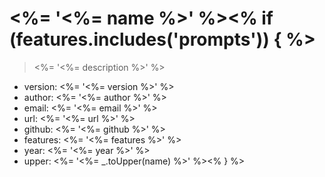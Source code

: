 # <%= '\<%= name %\>' %><% if (features.includes('prompts')) { %>

> <%= '\<%= description %\>' %>

- version: <%= '\<%= version %\>' %>
- author: <%= '\<%= author %\>' %>
- email: <%= '\<%= email %\>' %>
- url: <%= '\<%= url %\>' %>
- github: <%= '\<%= github %\>' %>
- features: <%= '\<%= features %\>' %>
- year: <%= '\<%= year %\>' %>
- upper: <%= '\<%= _.toUpper(name) %\>' %><% } %>
